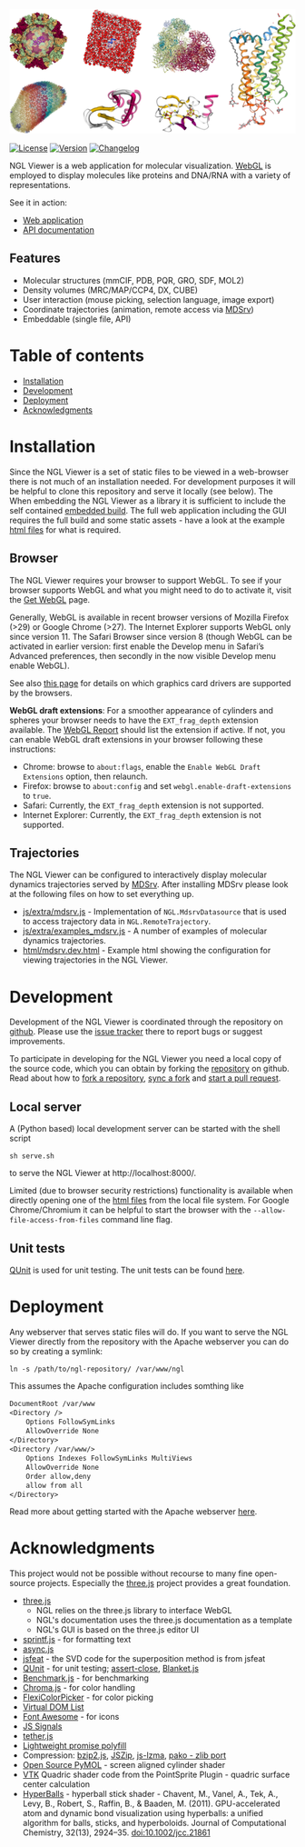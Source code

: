 
![Gallery](gallery.png)


[![License](http://img.shields.io/badge/license-MIT-blue.svg?style=flat)](https://github.com/arose/ngl/blob/dev/LICENSE)
[![Version](http://img.shields.io/badge/version-0.6-blue.svg?style=flat)](https://github.com/arose/ngl/releases/tag/v0.6)
[![Changelog](https://img.shields.io/badge/changelog--lightgrey.svg?style=flat)](https://github.com/arose/ngl/blob/dev/CHANGELOG.md)


NGL Viewer is a web application for molecular visualization. [WebGL](https://get.webgl.org/) is employed to display molecules like proteins and DNA/RNA with a variety of representations.

See it in action:

* [Web application](http://arose.github.io/ngl/?example=3pqr)
* [API documentation](http://arose.github.io/ngl/doc/)



Features
--------

* Molecular structures (mmCIF, PDB, PQR, GRO, SDF, MOL2)
* Density volumes (MRC/MAP/CCP4, DX, CUBE)
* User interaction (mouse picking, selection language, image export)
* Coordinate trajectories (animation, remote access via [MDSrv](https://github.com/arose/mdsrv/))
* Embeddable (single file, API)



Table of contents
=================

* [Installation](#installation)
* [Development](#development)
* [Deployment](#deployment)
* [Acknowledgments](#acknowledgments)



Installation
============

Since the NGL Viewer is a set of static files to be viewed in a web-browser there is not much of an installation needed. For development purposes it will be helpful to clone this repository and serve it locally (see below). The  When embedding the NGL Viewer as a library it is sufficient to include the self contained [embedded build](js/build/ngl.embedded.min.js). The full web application including the GUI requires the full build and some static assets - have a look at the example [html files](html/) for what is required.


Browser
-------

The NGL Viewer requires your browser to support WebGL. To see if your browser supports WebGL and what you might need to do to activate it, visit the [Get WebGL](https://get.webgl.org/) page.

Generally, WebGL is available in recent browser versions of Mozilla Firefox (>29) or Google Chrome (>27). The Internet Explorer supports WebGL only since version 11. The Safari Browser since version 8 (though WebGL can be activated in earlier version: first enable the Develop menu in Safari’s Advanced preferences, then secondly in the now visible Develop menu enable WebGL).

See also [this page](https://www.khronos.org/webgl/wiki/BlacklistsAndWhitelists) for details on which graphics card drivers are supported by the browsers.

__WebGL draft extensions__: For a smoother appearance of cylinders and spheres your browser needs to have the `EXT_frag_depth` extension available. The [WebGL Report](http://webglreport.com/) should list the extension if active. If not, you can enable WebGL draft extensions in your browser following these instructions:

* Chrome: browse to `about:flags`, enable the `Enable WebGL Draft Extensions` option, then relaunch.
* Firefox: browse to `about:config` and set `webgl.enable-draft-extensions` to `true`.
* Safari: Currently, the `EXT_frag_depth` extension is not supported.
* Internet Explorer: Currently, the `EXT_frag_depth` extension is not supported.


Trajectories
------------

The NGL Viewer can be configured to interactively display molecular dynamics trajectories served by [MDSrv](https://github.com/arose/mdsrv/). After installing MDSrv please look at the following files on how to set everything up.

* [js/extra/mdsrv.js](js/extra/mdsrv.js) - Implementation of `NGL.MdsrvDatasource` that is used to access trajectory data in `NGL.RemoteTrajectory`.
* [js/extra/examples_mdsrv.js](js/extra/examples_mdsrv.js) - A number of examples of molecular dynamics trajectories.
* [html/mdsrv.dev.html](html/mdsrv.dev.html) - Example html showing the configuration for viewing trajectories in the NGL Viewer.



Development
===========

Development of the NGL Viewer is coordinated through the repository on [github](http://github.com/arose/ngl). Please use the [issue tracker](https://github.com/arose/ngl/issues) there to report bugs or suggest improvements.

To participate in developing for the NGL Viewer you need a local copy of the source code, which you can obtain by forking the [repository](https://github.com/arose/ngl) on github. Read about how to [fork a repository](https://help.github.com/articles/fork-a-repo/), [sync a fork](https://help.github.com/articles/syncing-a-fork/) and [start a pull request](https://help.github.com/articles/using-pull-requests/).


Local server
------------

A (Python based) local development server can be started with the shell script

    sh serve.sh

to serve the NGL Viewer at http://localhost:8000/.

Limited (due to browser security restrictions) functionality is available when directly opening one of the [html files](html/) from the local file system. For Google Chrome/Chromium it can be helpful to start the browser with the `--allow-file-access-from-files` command line flag.


Unit tests
----------

[QUnit](http://qunitjs.com/) is used for unit testing. The unit tests can be found [here](test/unit/).



Deployment
==========

Any webserver that serves static files will do. If you want to serve the NGL Viewer directly from the repository with the Apache webserver you can do so by creating a symlink:

	ln -s /path/to/ngl-repository/ /var/www/ngl

This assumes the Apache configuration includes somthing like

	DocumentRoot /var/www
    <Directory />
        Options FollowSymLinks
        AllowOverride None
    </Directory>
    <Directory /var/www/>
        Options Indexes FollowSymLinks MultiViews
        AllowOverride None
        Order allow,deny
        allow from all
    </Directory>

Read more about getting started with the Apache webserver [here](http://httpd.apache.org/docs/trunk/getting-started.html).



Acknowledgments
===============

This project would not be possible without recourse to many fine open-source projects. Especially the [three.js](http://threejs.org/) project provides a great foundation.

* [three.js](http://threejs.org/)
    * NGL relies on the three.js library to interface WebGL
    * NGL's documentation uses the three.js documentation as a template
    * NGL's GUI is based on the three.js editor UI
* [sprintf.js](https://github.com/alexei/sprintf.js) - for formatting text
* [async.js](https://github.com/caolan/async)
* [jsfeat](http://inspirit.github.io/jsfeat/) - the SVD code for the superposition method is from jsfeat
* [QUnit](http://qunitjs.com/) - for unit testing; [assert-close](https://github.com/JamesMGreene/qunit-assert-close), [Blanket.js](http://blanketjs.org/)
* [Benchmark.js](http://benchmarkjs.com/) - for benchmarking
* [Chroma.js](https://github.com/gka/chroma.js) - for color handling
* [FlexiColorPicker](https://github.com/DavidDurman/FlexiColorPicker) - for color picking
* [Virtual DOM List](https://github.com/sergi/virtual-list)
* [Font Awesome](http://fontawesome.io) - for icons
* [JS Signals](http://millermedeiros.github.com/js-signals)
* [tether.js](http://github.hubspot.com/tether/)
* [Lightweight promise polyfill](https://github.com/taylorhakes/promise-polyfill)
* Compression: [bzip2.js](https://github.com/antimatter15/bzip2.js), [JSZip](http://stuk.github.io/jszip/), [js-lzma](https://code.google.com/p/js-lzma/), [pako - zlib port](https://github.com/nodeca/pako)
* [Open Source PyMOL](http://sourceforge.net/projects/pymol/) - screen aligned cylinder shader
* [VTK](http://www.vtk.org/) Quadric shader code from the PointSprite Plugin - quadric surface center calculation
* [HyperBalls](http://sourceforge.net/projects/hyperballs/) - hyperball stick shader - Chavent, M., Vanel, A., Tek, A., Levy, B., Robert, S., Raffin, B., &amp; Baaden, M. (2011). GPU-accelerated atom and dynamic bond visualization using hyperballs: a unified algorithm for balls, sticks, and hyperboloids. Journal of Computational Chemistry, 32(13), 2924–35. [doi:10.1002/jcc.21861](https://dx.doi.org/10.1002/jcc.21861)
